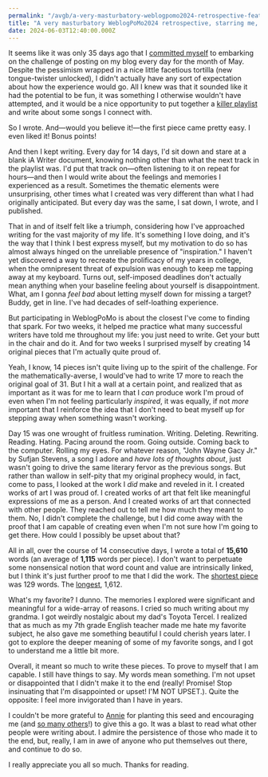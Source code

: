 ```yaml
---
permalink: "/avgb/a-very-masturbatory-weblogpomo2024-retrospective-featuring-me-your-favorite-idiot-keenan"
title: "A very masturbatory WeblogPoMo2024 retrospective, starring me, Keenan"
date: 2024-06-03T12:40:00.000Z
---
```


It seems like it was only 35 days ago that I [committed myself](https://gkeenan.co/avgb/weblogpomo2024) to embarking on the challenge of posting on my blog every day for the month of May. Despite the pessimism wrapped in a nice little facetious tortilla (new tongue-twister unlocked), I didn't actually have any sort of expectation about how the experience would go. All I knew was that it sounded like it had the potential to be fun, it was something I otherwise wouldn't have attempted, and it would be a nice opportunity to put together a [killer playlist](https://music.apple.com/us/playlist/weblogpomo2024-playlist/pl.u-55D6Pp3io8Jy5) and write about some songs I connect with.

So I wrote. And—would you believe it!—the first piece came pretty easy. I even liked it! Bonus points!

And then I kept writing. Every day for 14 days, I'd sit down and stare at a blank iA Writer document, knowing nothing other than what the next track in the playlist was. I'd put that track on—often listening to it on repeat for hours—and then I would write about the feelings and memories I experienced as a result. Sometimes the thematic elements were unsurprising, other times what I created was very different than what I had originally anticipated. But every day was the same, I sat down, I wrote, and I published. 

That in and of itself felt like a triumph, considering how I've approached writing for the vast majority of my life. It's something I love doing, and it's the way that I think I best express myself, but my motivation to do so has almost always hinged on the unreliable presence of "inspiration." I haven't yet discovered a way to recreate the prolificacy of my years in college, when the omnipresent threat of expulsion was enough to keep me tapping away at my keyboard. Turns out, self-imposed deadlines don't actually mean anything when your baseline feeling about yourself is disappointment. What, am I gonna *feel bad* about letting myself down for missing a target? Buddy, get in line. I've had decades of self-loathing experience.

But participating in WeblogPoMo is about the closest I've come to finding that spark. For two weeks, it helped me practice what many successful writers have told me throughout my life: you just need to write. Get your butt in the chair and do it. And for two weeks I surprised myself by creating 14 original pieces that I'm actually quite proud of.

Yeah, I know, 14 pieces isn't quite living up to the spirit of the challenge. For the mathematically-averse, I would've had to write 17 more to reach the original goal of 31. But I hit a wall at a certain point, and realized that as important as it was for me to learn that I *can* produce work I'm proud of even when I'm not feeling particularly *inspired*, it was equally, if not *more* important that I reinforce the idea that I don't need to beat myself up for stepping away when something wasn't working.

Day 15 was one wrought of fruitless rumination. Writing. Deleting. Rewriting. Reading. Hating. Pacing around the room. Going outside. Coming back to the computer. Rolling my eyes. For whatever reason, "John Wayne Gacy Jr." by Sufjan Stevens, a song I adore and *have lots of thoughts about*, just wasn't going to drive the same literary fervor as the previous songs. But rather than wallow in self-pity that my original prophecy would, in fact, come to pass, I looked at the work I *did* make and reveled in it. I created works of art I was proud of. I created works of art that felt like meaningful expressions of me as a person. And I created works of art that connected with other people. They reached out to tell me how much they meant to them. No, I didn't complete the challenge, but I did come away with the proof that I am capable of creating even when I'm not sure how I'm going to get there. How could I possibly be upset about that?

All in all, over the course of 14 consecutive days, I wrote a total of **15,610** words (an average of **1,115** words per piece). I don't want to perpetuate some nonsensical notion that word count and value are intrinsically linked, but I think it's just further proof to me that I did the work. The [shortest piece](https://gkeenan.co/avgb/everything-and-nothing) was 129 words. The [longest](https://gkeenan.co/avgb/nostalgia-for-people-who-dont-want-to-be-trapped-in-the-past), 1,612.

What's my favorite? I dunno. The memories I explored were significant and meaningful for a wide-array of reasons. I cried so much writing about my grandma. I got weirdly nostalgic about my dad's Toyota Tercel. I realized that as much as my 7th grade English teacher made me hate my favorite subject, he also gave me something beautiful I could cherish years later. I got to explore the deeper meaning of some of my favorite songs, and I got to understand me a little bit more.

Overall, it meant so much to write these pieces. To prove to myself that I am capable. I still have things to say. My words mean something. I'm not upset or disappointed that I didn't make it to the end (really! Promise! Stop insinuating that I'm disappointed or upset! I'M NOT UPSET.). Quite the opposite: I feel more invigorated than I have in years.

I couldn't be more grateful to [Annie](https://social.lol/@anniegreens) for planting this seed and encouraging me (and [so many others](https://weblog.anniegreens.lol/weblog-posting-month-2024/participators)!) to give this a go. It was a blast to read what other people were writing about. I admire the persistence of those who made it to the end, but, really, I am in awe of anyone who put themselves out there, and continue to do so.

I really appreciate you all so much. Thanks for reading.
